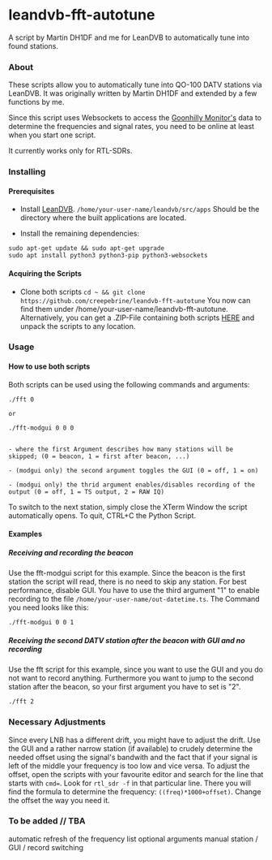 # leandvb-fft-autotune
A script by Martin DH1DF and me for LeanDVB to automatically tune into found stations.


### About
These scripts allow you to automatically tune into QO-100 DATV stations via LeanDVB. It was originally written by Martin DH1DF and extended by a few functions by me.

Since this script uses Websockets to access the [Goonhilly Monitor's](https://eshail.batc.org.uk/wb/) data to determine the frequencies and signal rates, you need to be online at least when you start one script.

It currently works only for RTL-SDRs.


### Installing
#### Prerequisites
- Install [LeanDVB](http://www.pabr.org/radio/leandvb/leandvb.en.html). ```/home/your-user-name/leandvb/src/apps``` Should be the directory where the built applications are located.

- Install the remaining dependencies:
```
sudo apt-get update && sudo apt-get upgrade
sudo apt install python3 python3-pip python3-websockets
```

#### Acquiring the Scripts
- Clone both scripts 
```cd ~ && git clone https://github.com/creepebrine/leandvb-fft-autotune```
You now can find them under /home/your-user-name/leandvb-fft-autotune. 
Alternatively, you can get a .ZIP-File containing both scripts [HERE](https://github.com/creepebrine/leandvb-fft-autotune/archive/refs/heads/main.zip) and unpack the scripts to any location.


### Usage

#### How to use both scripts
Both scripts can be used using the following commands and arguments:
```
./fft 0

or

./fft-modgui 0 0 0


- where the first Argument describes how many stations will be skipped; (0 = beacon, 1 = first after beacon, ...)

- (modgui only) the second argument toggles the GUI (0 = off, 1 = on)

- (modgui only) the thrid argument enables/disables recording of the output (0 = off, 1 = TS output, 2 = RAW IQ)
```

To switch to the next station, simply close the XTerm Window the script automatically opens. To quit, CTRL+C the Python Script.


#### Examples

##### Receiving and recording the beacon
Use the fft-modgui script for this example. Since the beacon is the first station the script will read, there is no need to skip any station. For best performance, disable GUI. You have to use the third argument "1" to enable recording to the file ```/home/your-user-name/out-datetime.ts```. The Command you need looks like this:
```
./fft-modgui 0 0 1
```

##### Receiving the second DATV station after the beacon with GUI and no recording
Use the fft script for this example, since you want to use the GUI and you do not want to record anything. Furthermore you want to jump to the second station after the beacon, so your first argument you have to set is "2".
```
./fft 2
```


### Necessary Adjustments
Since every LNB has a different drift, you might have to adjust the drift. Use the GUI and a rather narrow station (if available) to crudely determine the needed offset using the signal's bandwith and the fact that if your signal is left of the middle your frequency is too low and vice versa. To adjust the offset, open the scripts with your favourite editor and search for the line that starts with ```cmd=```. Look for ```rtl_sdr -f``` in that particular line. There you will find the formula to determine the frequency: ```((freq)*1000+offset)```. Change the offset the way you need it.


### To be added // TBA
automatic refresh of the frequency list
optional arguments
manual station / GUI / record switching

